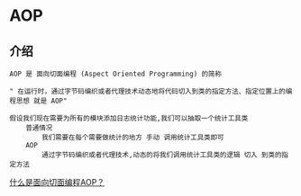 # AOP

## 介绍

    AOP 是 面向切面编程 (Aspect Oriented Programming) 的简称

    " 在运行时，通过字节码编织或者代理技术动态地将代码切入到类的指定方法、指定位置上的编程思想 就是 AOP"

    假设我们现在需要为所有的模块添加日志统计功能,我们可以抽取一个统计工具类
        普通情况
            我们需要在每个需要做统计的地方 手动 调用统计工具类即可
        AOP
            通过字节码编织或者代理技术,动态的将我们调用统计工具类的逻辑 切入 到类的指定方法

[什么是面向切面编程AOP？](https://www.zhihu.com/question/24863332)</br>